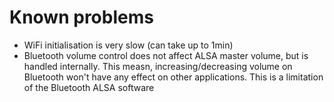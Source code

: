 # Known problems

* WiFi initialisation is very slow (can take up to 1min)
* Bluetooth volume control does not affect ALSA master volume, but is handled internally. This measn, increasing/decreasing 
volume on Bluetooth won't have any effect on other applications.
This is a limitation of the Bluetooth ALSA software
